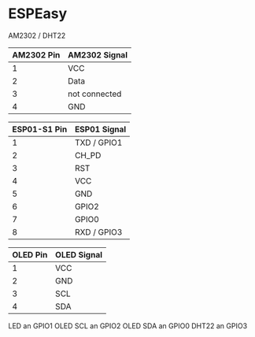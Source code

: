 # ESPEasy

AM2302 / DHT22

AM2302 Pin | AM2302 Signal 
-------| ------- 
 1 | VCC
 2 | Data
 3 | not connected
 4 | GND

ESP01-S1 Pin | ESP01 Signal 
-------| ------- 
 1 | TXD / GPIO1
 2 | CH_PD
 3 | RST
 4 | VCC
 5 | GND
 6 | GPIO2
 7 | GPIO0
 8 | RXD / GPIO3

OLED Pin | OLED Signal 
-------| ------- 
 1 | VCC
 2 | GND
 3 | SCL
 4 | SDA


LED an GPIO1
OLED SCL an GPIO2
OLED SDA an GPIO0
DHT22 an GPIO3
